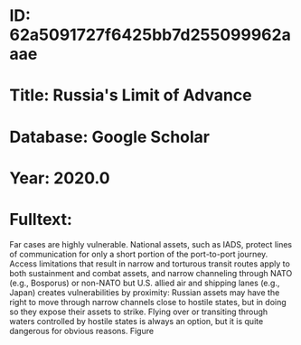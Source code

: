 # ID: 62a5091727f6425bb7d255099962aaae
# Title: Russia's Limit of Advance
# Database: Google Scholar
# Year: 2020.0
# Fulltext:
Far cases are highly vulnerable.
National assets, such as IADS, protect lines of communication for only a short portion of the port-to-port journey.
Access limitations that result in narrow and torturous transit routes apply to both sustainment and combat assets, and narrow channeling through NATO (e.g., Bosporus) or non-NATO but U.S. allied air and shipping lanes (e.g., Japan) creates vulnerabilities by proximity: Russian assets may have the right to move through narrow channels close to hostile states, but in doing so they expose their assets to strike.
Flying over or transiting through waters controlled by hostile states is always an option, but it is quite dangerous for obvious reasons.
Figure